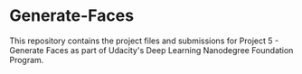 # Generate-Faces
This repository contains the project files and submissions for Project 5 - Generate Faces as part of Udacity's Deep Learning Nanodegree Foundation Program.
